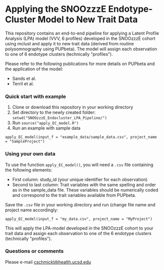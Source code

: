 # Applying the SNOOzzzE Endotype-Cluster Model to New Trait Data

This repository contains an end-to-end pipeline for applying a Latent Profile Analysis (LPA) model (VVV, 6 profiles) developed in the SNOOzzzE cohort using mclust and apply it to new trait data (derived from routine polysomnography using PUPbeta). The model will assign each observation to one of 6 endotype clusters (technically "profiles"). 

Please refer to the following publications for more details on PUPbeta and the application of the model:
- Sands et al.
- Terril et al.

### Quick start with example

1. Clone or download this repository in your working directory
2. Set directory to the newly created folder: `setwd("SNOOzzzE_Endocluster_LPA_Pipeline/")`
3. Run `source("apply_EC_model.R")`
4. Run an example with sample data

```
apply_EC_model(input_f = "example_data/sample_data.csv", project_name = "SampleProject")
```

### Using your own data

To use the function `apply_EC_model()`, you will need a `.csv` file containing the following elements:
- First column: study_id (your unique identifier for each observation)
- Second to last column: Trait variables with the same spelling and order as in the sample_data file. These variables should be numerically coded and correspond to the trait variables available from PUPbeta.

Save the `.csv` file in your working directory and run (change file name and project name accordingly:

```
apply_EC_model(input_f = "my_data.csv", project_name = "MyProject")
```

This will apply the LPA-model developed in the SNOOzzzE cohort to your trait data and assign each observation to one of the 6 endotype clusters (technically "profiles").

### Questions or comments

Please e-mail cschmickl@health.ucsd.edu
